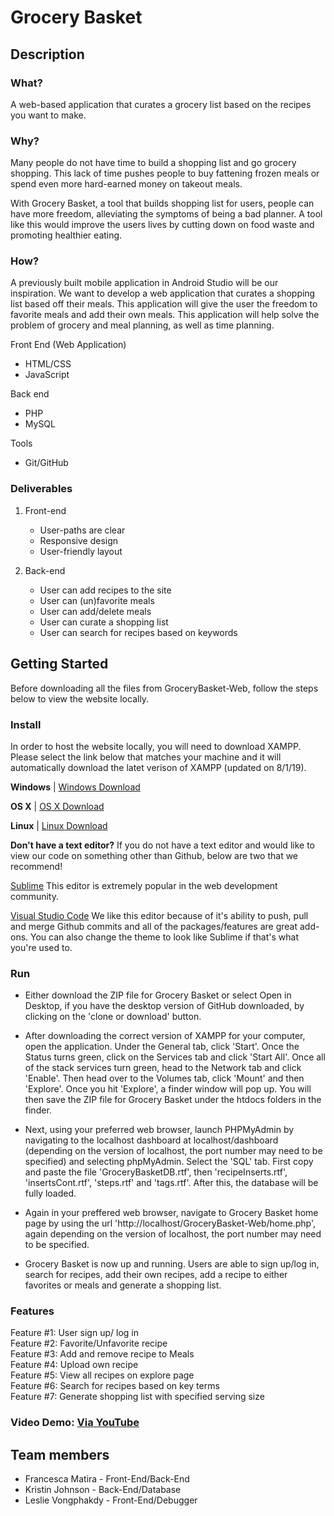# Grocery Basket
## Description
### What?

A web-based application that curates a grocery list based on the recipes you want to make.

### Why?

Many people do not have time to build a shopping list and go grocery shopping. This lack of time pushes people to buy fattening frozen meals or spend even more hard-earned money on takeout meals. 

With Grocery Basket, a tool that builds shopping list for users, people can have more freedom, alleviating the symptoms of being a bad planner. A tool like this would improve the users lives by cutting down on food waste and promoting healthier eating. 

### How?

A previously built mobile application in Android Studio will be our inspiration.  We want to develop a web application that curates a shopping list based off their meals. This application will give the user the freedom to favorite meals and add their own meals. This application will help solve the problem of grocery and meal planning, as well as time planning. 

Front End (Web Application)
* HTML/CSS
* JavaScript

Back end
* PHP 
* MySQL

Tools
* Git/GitHub

### Deliverables

1. Front-end
   - User-paths are clear
   - Responsive design
   - User-friendly layout
   
2. Back-end
   - User can add recipes to the site
   - User can (un)favorite meals 
   - User can add/delete meals
   - User can curate a shopping list  
   - User can search for recipes based on keywords  

## Getting Started

Before downloading all the files from GroceryBasket-Web, follow the steps below to view the website locally.

### Install
In order to host the website locally, you will need to download XAMPP. Please select the link below that matches your machine and it will automatically download the latet verison of XAMPP (updated on 8/1/19).

**Windows** | [Windows Download](https://www.apachefriends.org/xampp-files/7.3.7/xampp-windows-x64-7.3.7-1-VC15-installer.exe)

**OS X** | [OS X Download](https://www.apachefriends.org/xampp-files/7.3.7/xampp-osx-7.3.7-1-vm.dmg)

**Linux** | [Linux Download](https://www.apachefriends.org/xampp-files/7.3.7/xampp-linux-x64-7.3.7-1-installer.run)  
   
**Don't have a text editor?**
If you do not have a text editor and would like to view our code on something other than Github, below are two that we recommend!


[Sublime](https://www.sublimetext.com/)
This editor is extremely popular in the web development community.

[Visual Studio Code](https://code.visualstudio.com/)
We like this editor because of it's ability to push, pull and merge Github commits and all of the packages/features are great add-ons. You can also change the theme to look like Sublime if that's what you're used to.

### Run

- Either download the ZIP file for Grocery Basket or select Open in Desktop, if you have the desktop version of GitHub downloaded, by clicking on the 'clone or download' button.  

- After downloading the correct version of XAMPP for your computer, open the application.  Under the General tab, click 'Start'.  Once the Status turns green, click on the Services tab and click 'Start All'.  Once all of the stack services turn green, head to the Network tab and click 'Enable'. Then head over to the Volumes tab, click 'Mount' and then 'Explore'.  Once you hit 'Explore', a finder window will pop up. You will then save the ZIP file for Grocery Basket under the htdocs folders in the finder.

- Next, using your preferred web browser, launch PHPMyAdmin by navigating to the localhost dashboard at localhost/dashboard (depending on the version of localhost, the port number may need to be specified) and selecting phpMyAdmin. Select the 'SQL' tab. First copy and paste the file 'GroceryBasketDB.rtf', then 'recipeInserts.rtf', 'insertsCont.rtf', 'steps.rtf' and 'tags.rtf'. After this, the database will be fully loaded. 

- Again in your preffered web browser, navigate to Grocery Basket home page by using the url 'http://localhost/GroceryBasket-Web/home.php', again depending on the version of localhost, the port number may need to be specified.  

- Grocery Basket is now up and running. Users are able to sign up/log in, search for recipes, add their own recipes, add a recipe to either favorites or meals and generate a shopping list. 



### Features 
Feature #1: User sign up/ log in  
Feature #2: Favorite/Unfavorite recipe  
Feature #3: Add and remove recipe to Meals  
Feature #4: Upload own recipe  
Feature #5: View all recipes on explore page  
Feature #6: Search for recipes based on key terms  
Feature #7: Generate shopping list with specified serving size   

### Video Demo: [Via YouTube](https://www.youtube.com/watch?v=zHZ-4Yna8YI&feature=youtu.be)

## Team members

* Francesca Matira - Front-End/Back-End
* Kristin Johnson - Back-End/Database
* Leslie Vongphakdy - Front-End/Debugger



